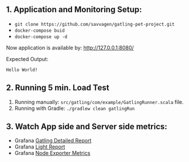 ## 1. Application and Monitoring Setup:
 - `git clone https://github.com/savvagen/gatling-pet-project.git`
 - `docker-compose buid`
 - `docker-compose up -d`

Now application is available by: http://127.0.0.1:8080/

Expected Output:
``` 
Hello World!
```

## 2. Running 5 min. Load Test

1. Running manually: `src/gatling/com/example/GatlingRunner.scala` file.
3. Running with Gradle: `./gradlew clean gatlingRun`

## 3. Watch App side and Server side metrics:
* Grafana [Gatling Detailed Report]("http://localhost:3000/d/gatling/gatling-report-detailed?orgId=1&var-ds=Gatling_TCP&var-archive=autogen&var-g=1s&var-duration_1=40&var-duration_2=100&var-simulation=testsimulation&var-run=test&var-host=localhost&var-group1=All&var-group2=All&var-group3=All&var-request=&var-scenario=All&var-Total=346&var-gatlingWriteDuration=1&var-testDuration=40&var-testDurationX2=80&from=now-30m&to=now")
* Grafana [Light Report]("http://localhost:3000/d/u/gatling-lite?orgId=1")
* Grafana [Node Exporter Metrics]("http://localhost:3000/d/rYdddlPWk/node-exporter-full?orgId=1&refresh=1m&from=now-30m&to=now")